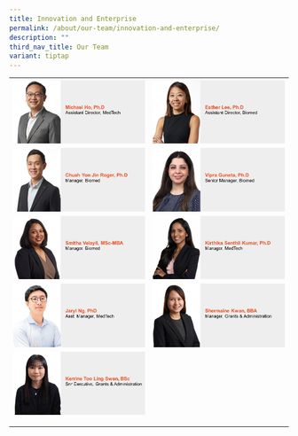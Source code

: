 ```yaml
---
title: Innovation and Enterprise
permalink: /about/our-team/innovation-and-enterprise/
description: ""
third_nav_title: Our Team
variant: tiptap
---
```

<table style="minWidth: 50px">
<colgroup>
<col>
<col>
</colgroup>
<tbody>
<tr>
<th rowspan="1" colspan="1"><a class="isomer-image-wrapper" href="/our-team/innovation-and-enterprise/michael-ho"><img style="width: 100%" height="auto" width="100%" alt="Michael Ho" src="/images/About/Our Team/Innovation and Enterprise/MichaelHo.jpg"></a>
</th>
<th rowspan="1" colspan="1"><a class="isomer-image-wrapper" href="/our-team/innovation-and-enterprise/esther-lee"><img style="width: 100%" height="auto" width="100%" alt="Esther Lee" src="/images/About/Our Team/Innovation and Enterprise/EstherLee.jpg"></a>
</th>
</tr>
<tr>
<td rowspan="1" colspan="1"><a class="isomer-image-wrapper" href="/our-team/innovation-and-enterprise/chuah-yon-jin/"><img style="width: 100%;" height="auto" width="100%" alt="Roger Chuah Yon Jin" src="/images/About/Our Team/Innovation and Enterprise/ChuahYonJin.JPG"></a>
</td>
<td rowspan="1" colspan="1"><a class="isomer-image-wrapper" href="/our-team/innovation-and-enterprise/vipra-guneta"><img style="width: 100%" height="auto" width="100%" alt="Vipra Guneta" src="/images/About/Our Team/Innovation and Enterprise/VipraGuneta.jpg"></a>
</td>
</tr>
<tr>
<td rowspan="1" colspan="1"><a class="isomer-image-wrapper" href="/our-team/innovation-and-enterprise/smitha-velayil/"><img style="width: 100%;" height="auto" width="100%" alt="Smitha Velayil" src="/images/About/Our Team/Innovation and Enterprise/SmithaVelayil.JPG"></a>
</td>
<td rowspan="1" colspan="1"><a class="isomer-image-wrapper" href="/our-team/innovation-and-enterprise/kirthika-senthil-kumar"><img style="width: 100%" height="auto" width="100%" alt="Kirthika Senthil Kumar" src="/images/About/Our Team/Innovation and Enterprise/KirthikaSenthilKumar.jpg"></a>
</td>
</tr>
<tr>
<td rowspan="1" colspan="1"><a class="isomer-image-wrapper" href="/our-team/innovation-and-enterprise/jaryl-ng"><img style="width: 100%" height="auto" width="100%" alt="Jaryl Ng" src="/images/About/Our Team/Innovation and Enterprise/JarylNg.jpg"></a>
</td>
<td rowspan="1" colspan="1"><a class="isomer-image-wrapper" href="/our-team/innovation-and-enterprise/shermaine-kwan"><img style="width: 100%" height="auto" width="100%" alt="Shermaine Kwan" src="/images/About/Our Team/Innovation and Enterprise/ShermaineKwan.jpg"></a>
</td>
</tr>
<tr>
<td rowspan="1" colspan="1"><a class="isomer-image-wrapper" href="/our-team/innovation-and-enterprise/kerrine-too"><img style="width: 100%" height="auto" width="100%" alt="Kerrine Too" src="/images/About/Our Team/Innovation and Enterprise/KerrineToo.jpg"></a>
<p></p>
</td>
<td rowspan="1" colspan="1">
<p></p>
</td>
</tr>
</tbody>
</table>
<p></p>
<p></p>
<p></p>
<p></p>